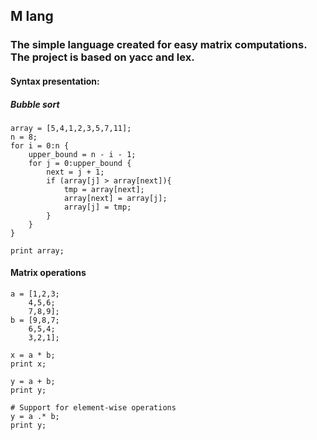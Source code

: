 ## M lang
### The simple language created for easy matrix computations. The project is based on yacc and lex.

#### Syntax presentation:

##### Bubble sort

```
array = [5,4,1,2,3,5,7,11];
n = 8;
for i = 0:n {
    upper_bound = n - i - 1;
    for j = 0:upper_bound {
        next = j + 1;
        if (array[j] > array[next]){
            tmp = array[next];
            array[next] = array[j];
            array[j] = tmp;
        }
    }
}

print array;
```

#### Matrix operations

```
a = [1,2,3;
    4,5,6;
    7,8,9];
b = [9,8,7;
    6,5,4;
    3,2,1];
    
x = a * b;
print x;

y = a + b;
print y;

# Support for element-wise operations
y = a .* b;
print y;
```
